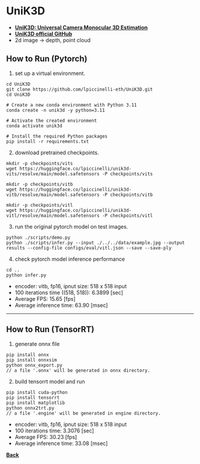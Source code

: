 # UniK3D
- **[UniK3D: Universal Camera Monocular 3D Estimation](https://arxiv.org/abs/2503.16591)**
- **[UniK3D official GitHub](https://github.com/lpiccinelli-eth/unik3d)**
- 2d image -> depth, point cloud

## How to Run (Pytorch)

1. set up a virtual environment.
```
cd UniK3D
git clone https://github.com/lpiccinelli-eth/UniK3D.git
cd UniK3D

# Create a new conda environment with Python 3.11
conda create -n unik3d -y python=3.11

# Activate the created environment
conda activate unik3d

# Install the required Python packages
pip install -r requirements.txt

```

2. download pretrained checkpoints.
```
mkdir -p checkpoints/vits
wget https://huggingface.co/lpiccinelli/unik3d-vits/resolve/main/model.safetensors -P checkpoints/vits

mkdir -p checkpoints/vitb
wget https://huggingface.co/lpiccinelli/unik3d-vitb/resolve/main/model.safetensors -P checkpoints/vitb

mkdir -p checkpoints/vitl
wget https://huggingface.co/lpiccinelli/unik3d-vitl/resolve/main/model.safetensors -P checkpoints/vitl

```
3. run the original pytorch model on test images.
```
python ./scripts/demo.py
python ./scripts/infer.py --input ./../../data/example.jpg --output results --config-file configs/eval/vitl.json --save --save-ply
```

4. check pytorch model inference performance
```
cd ..
python infer.py
```

- encoder: vitb, fp16, ipnut size: 518 x 518 input
- 100 iterations time ((518, 518)): 6.3899 [sec]
- Average FPS: 15.65 [fps]
- Average inference time: 63.90 [msec]
--------------------------------------------------------------------

## How to Run (TensorRT)

1. generate onnx file

```
pip install onnx
pip install onnxsim
python onnx_export.py
// a file '.onnx' will be generated in onnx directory.
```

2. build tensorrt model and run

```
pip install cuda-python
pip install tensorrt
pip install matplotlib
python onnx2trt.py
// a file '.engine' will be generated in engine directory.
```
- encoder: vitb, fp16, ipnut size: 518 x 518 input
- 100 iterations time: 3.3076 [sec]
- Average FPS: 30.23 [fps]
- Average inference time: 33.08 [msec]

**[Back](../README.md)** 